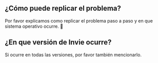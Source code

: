 ## ¿Cómo puede replicar el problema?
Por favor explicamos como replicar el problema paso a paso y en que sistema operativo ocurre.
:rocket:
## ¿En que versión de Invie ocurre?
Si ocurre en todas las versiones, por favor también mencionarlo.

